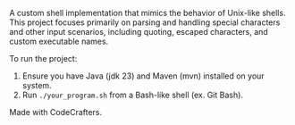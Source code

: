 A custom shell implementation that mimics the behavior of Unix-like shells. 
This project focuses primarily on parsing and handling special characters and other input scenarios, including quoting, escaped characters, and custom executable names.

To run the project:
1. Ensure you have Java (jdk 23) and Maven (mvn) installed on your system.
1. Run `./your_program.sh` from a Bash-like shell (ex. Git Bash).

Made with CodeCrafters.
